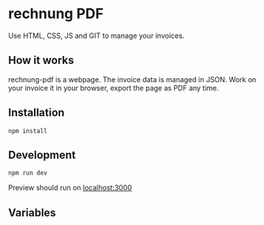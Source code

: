 # rechnung PDF

Use HTML, CSS, JS and GIT to manage your invoices.

## How it works

rechnung-pdf is a webpage.
The invoice data is managed in JSON.
Work on your invoice it in your browser, export the page as PDF any time.

## Installation
```
npm install
```

## Development
```
npm run dev
```

Preview should run on [localhost:3000](http://localhost:3000/)

## Variables

